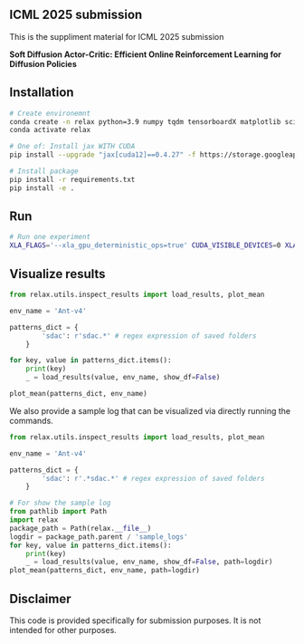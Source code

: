 ## ICML 2025 submission

This is the suppliment material for ICML 2025 submission 

**Soft Diffusion Actor-Critic: Efficient Online Reinforcement Learning for Diffusion Policies**

## Installation

```bash
# Create environemnt
conda create -n relax python=3.9 numpy tqdm tensorboardX matplotlib scikit-learn black snakeviz ipykernel setproctitle numba
conda activate relax

# One of: Install jax WITH CUDA 
pip install --upgrade "jax[cuda12]==0.4.27" -f https://storage.googleapis.com/jax-releases/jax_cuda_releases.html

# Install package
pip install -r requirements.txt
pip install -e .
```



## Run
```bash
# Run one experiment
XLA_FLAGS='--xla_gpu_deterministic_ops=true' CUDA_VISIBLE_DEVICES=0 XLA_PYTHON_CLIENT_MEM_FRACTION=.1 python scripts/train_mujoco.py --alg sdac --seed 100
```

## Visualize results
```python
from relax.utils.inspect_results import load_results, plot_mean

env_name = 'Ant-v4'

patterns_dict = {
        'sdac': r'sdac.*' # regex expression of saved folders
    }

for key, value in patterns_dict.items():
    print(key)
    _ = load_results(value, env_name, show_df=False)

plot_mean(patterns_dict, env_name)
```

We also provide a sample log that can be visualized via directly running the commands.

```python 
from relax.utils.inspect_results import load_results, plot_mean

env_name = 'Ant-v4'

patterns_dict = {
        'sdac': r'.*sdac.*' # regex expression of saved folders
    }

# For show the sample log
from pathlib import Path
import relax
package_path = Path(relax.__file__)
logdir = package_path.parent / 'sample_logs'
for key, value in patterns_dict.items():
    print(key)
    _ = load_results(value, env_name, show_df=False, path=logdir)
plot_mean(patterns_dict, env_name, path=logdir)
```



## Disclaimer
This code is provided specifically for submission purposes. It is not intended for other purposes. 

